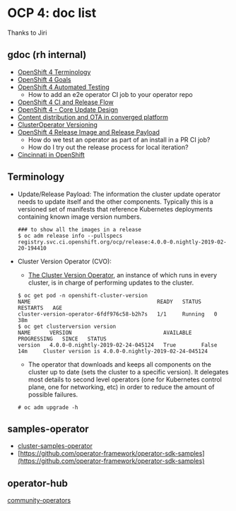 # OCP 4: doc list

Thanks to Jiri

## gdoc (rh internal)

* [OpenShift 4 Terminology](https://docs.google.com/document/d/1bRuZcLzgK3w-nVABu3ylu_37XTtsG-255hFJ7Zh8-lI/edit)
* [OpenShift 4 Goals](https://docs.google.com/document/d/16JwTljY3lD3J7j-BHJByu117dRyCx03hY5exPfKMKJE/edit?ts=5b98e90d#)
* [OpenShift 4 Automated Testing](https://docs.google.com/document/d/1sn_r8QwchNLnOJRpg4M4shWzYSQ3Aif2KEIXl37JP6Q/edit)
    * How to add an e2e operator CI job to your operator repo
* [OpenShift 4 CI and Release Flow
](https://docs.google.com/document/d/1PAHSF86Un6CdG7STX-vIGbrgjVTnVpDOSBplos0U8Rk/edit?ts=5ba3d3e3)
* [OpenShift 4 - Core Update Design](https://docs.google.com/document/d/1SoIcId9VjbgXtOJ1PK1qP6uz79Qyf0AgobubnxAo9M8)
* [Content distribution and OTA in converged platform](https://docs.google.com/document/d/19nqtRuyEf1qxqxlcINkp6RNNdXjg4gX6xaGX5cUfEdM/edit)
* [ClusterOperator Versioning](https://docs.google.com/document/d/1YV_rJ6qR46_DV1s6RwobTYHX0CCE4CIBnt_VRPtN8Nw/edit#heading=h.j35cxjc8vibg)
* [OpenShift 4 Release Image and Release Payload](https://docs.google.com/document/d/1CGZVEyuloZ9oD4NUArW6dnEpi0WFc6BP2tqPSwFZTCY/edit#heading=h.1zgrwxmpgxbr)
    * How do we test an operator as part of an install in a PR CI job?
    * How do I try out the release process for local iteration?
* [Cincinnati in OpenShift](https://docs.google.com/document/d/1TMV_1qNMmobhFfV0iVY67Bv9c-9woUWtxDRk4vb5m-U/edit#heading=h.du4f4lkqahc8)
    

## Terminology

* Update/Release Payload: The information the cluster update operator needs to update itself and the other components.  Typically this is a versioned set of manifests that reference Kubernetes deployments containing known image version numbers.

    ```
    ### to show all the images in a release
    $ oc adm release info --pullspecs registry.svc.ci.openshift.org/ocp/release:4.0.0-0.nightly-2019-02-20-194410
    ```


* Cluster Version Operator (CVO): 

    * [The Cluster Version Operator](https://github.com/openshift/cluster-version-operator/), an instance of which runs in every cluster, is in charge of performing updates to the cluster.

    ```
    $ oc get pod -n openshift-cluster-version
    NAME                                        READY   STATUS    RESTARTS   AGE
    cluster-version-operator-6fdf976c58-b2h7s   1/1     Running   0          38m
    $ oc get clusterversion version 
    NAME      VERSION                             AVAILABLE   PROGRESSING   SINCE   STATUS
    version   4.0.0-0.nightly-2019-02-24-045124   True        False         14m     Cluster version is 4.0.0-0.nightly-2019-02-24-045124

    ```

    * The operator that downloads and keeps all components on the cluster up to date (sets the cluster to a specific version). It delegates most details to second level operators (one for Kubernetes control plane, one for networking, etc) in order to reduce the amount of possible failures.

    ```
    # oc adm upgrade -h

    ```

## samples-operator

* [cluster-samples-operator](https://github.com/openshift/cluster-samples-operator)
* [https://github.com/operator-framework/operator-sdk-samples](https://github.com/operator-framework/operator-sdk-samples)

## operator-hub

[community-operators](https://github.com/operator-framework/community-operators)
